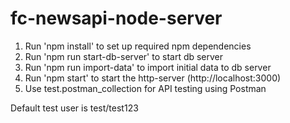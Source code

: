 # fc-newsapi-node-server

1. Run 'npm install' to set up required npm dependencies
2. Run 'npm run start-db-server' to start db server
3. Run 'npm run import-data' to import initial data to db server
4. Run 'npm start' to start the http-server (http://localhost:3000)
5. Use test.postman_collection for API testing using Postman

Default test user is test/test123